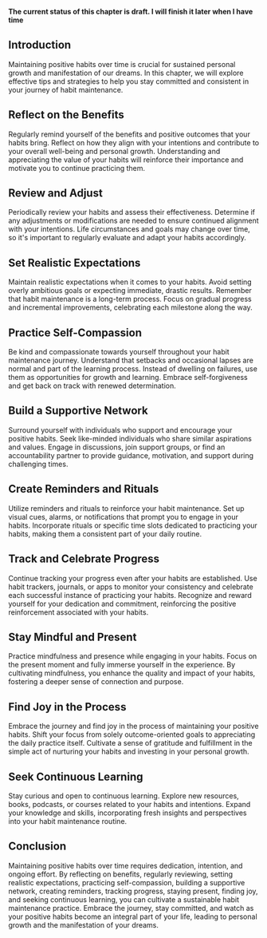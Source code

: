 **The current status of this chapter is draft. I will finish it later when I have time**

Introduction
------------

Maintaining positive habits over time is crucial for sustained personal growth and manifestation of our dreams. In this chapter, we will explore effective tips and strategies to help you stay committed and consistent in your journey of habit maintenance.

Reflect on the Benefits
-----------------------

Regularly remind yourself of the benefits and positive outcomes that your habits bring. Reflect on how they align with your intentions and contribute to your overall well-being and personal growth. Understanding and appreciating the value of your habits will reinforce their importance and motivate you to continue practicing them.

Review and Adjust
-----------------

Periodically review your habits and assess their effectiveness. Determine if any adjustments or modifications are needed to ensure continued alignment with your intentions. Life circumstances and goals may change over time, so it's important to regularly evaluate and adapt your habits accordingly.

Set Realistic Expectations
--------------------------

Maintain realistic expectations when it comes to your habits. Avoid setting overly ambitious goals or expecting immediate, drastic results. Remember that habit maintenance is a long-term process. Focus on gradual progress and incremental improvements, celebrating each milestone along the way.

Practice Self-Compassion
------------------------

Be kind and compassionate towards yourself throughout your habit maintenance journey. Understand that setbacks and occasional lapses are normal and part of the learning process. Instead of dwelling on failures, use them as opportunities for growth and learning. Embrace self-forgiveness and get back on track with renewed determination.

Build a Supportive Network
--------------------------

Surround yourself with individuals who support and encourage your positive habits. Seek like-minded individuals who share similar aspirations and values. Engage in discussions, join support groups, or find an accountability partner to provide guidance, motivation, and support during challenging times.

Create Reminders and Rituals
----------------------------

Utilize reminders and rituals to reinforce your habit maintenance. Set up visual cues, alarms, or notifications that prompt you to engage in your habits. Incorporate rituals or specific time slots dedicated to practicing your habits, making them a consistent part of your daily routine.

Track and Celebrate Progress
----------------------------

Continue tracking your progress even after your habits are established. Use habit trackers, journals, or apps to monitor your consistency and celebrate each successful instance of practicing your habits. Recognize and reward yourself for your dedication and commitment, reinforcing the positive reinforcement associated with your habits.

Stay Mindful and Present
------------------------

Practice mindfulness and presence while engaging in your habits. Focus on the present moment and fully immerse yourself in the experience. By cultivating mindfulness, you enhance the quality and impact of your habits, fostering a deeper sense of connection and purpose.

Find Joy in the Process
-----------------------

Embrace the journey and find joy in the process of maintaining your positive habits. Shift your focus from solely outcome-oriented goals to appreciating the daily practice itself. Cultivate a sense of gratitude and fulfillment in the simple act of nurturing your habits and investing in your personal growth.

Seek Continuous Learning
------------------------

Stay curious and open to continuous learning. Explore new resources, books, podcasts, or courses related to your habits and intentions. Expand your knowledge and skills, incorporating fresh insights and perspectives into your habit maintenance routine.

Conclusion
----------

Maintaining positive habits over time requires dedication, intention, and ongoing effort. By reflecting on benefits, regularly reviewing, setting realistic expectations, practicing self-compassion, building a supportive network, creating reminders, tracking progress, staying present, finding joy, and seeking continuous learning, you can cultivate a sustainable habit maintenance practice. Embrace the journey, stay committed, and watch as your positive habits become an integral part of your life, leading to personal growth and the manifestation of your dreams.
